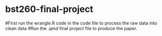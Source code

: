 # bst260-final-project
#First run the wrangle.R code in the code file to process the raw data into clean data
#Run the .qmd final project file to produce the paper.
